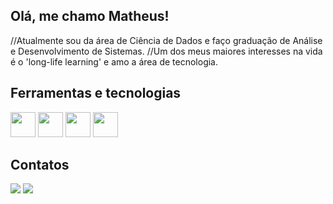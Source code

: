## Olá, me chamo Matheus!

//Atualmente sou da área de Ciência de Dados e faço graduação de Análise e Desenvolvimento de Sistemas.
//Um dos meus maiores interesses na vida é o 'long-life learning' e amo a área de tecnologia.

## Ferramentas e tecnologias

<img src="https://cdn.jsdelivr.net/gh/devicons/devicon@latest/icons/python/python-original.svg" width = "40" height = "40"/> <img src="https://cdn.jsdelivr.net/gh/devicons/devicon@latest/icons/rstudio/rstudio-original.svg" width = "40" height = "40"/> <img src="https://cdn.jsdelivr.net/gh/devicons/devicon@latest/icons/amazonwebservices/amazonwebservices-original-wordmark.svg" width = "40" height = "40"/> <img src="https://cdn.jsdelivr.net/gh/devicons/devicon@latest/icons/mysql/mysql-original.svg" width = "40" height = "40"/>
          
## Contatos

<div>

<a href = "mailto:contato@matheusilva007.az@gmail.com"><img loading="lazy" src="https://img.shields.io/badge/Gmail-D14836?style=for-the-badge&logo=gmail&logoColor=white" target="_blank"></a>
<a href="https://www.linkedin.com/in/matheus-math087/" target="_blank"><img loading="lazy" src="https://img.shields.io/badge/-LinkedIn-%230077B5?style=for-the-badge&logo=linkedin&logoColor=white" target="_blank"></a>

</div>
